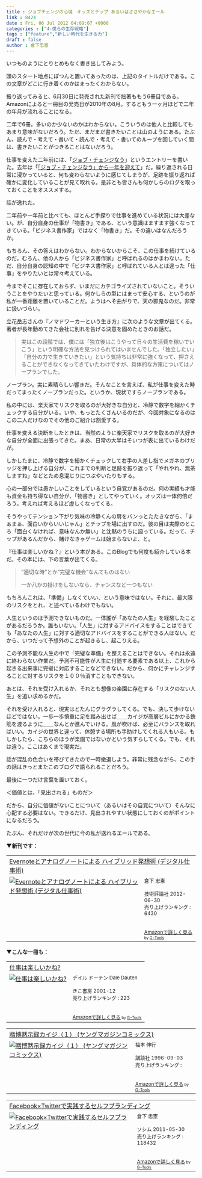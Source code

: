 ```yaml
---
title : ジョブチェンジの心境　オッズとチップ あるいはささやかなエール
link : 8424
date : Fri, 06 Jul 2012 04:09:07 +0000
categories : ["4-僕らの生存戦略"]
tags : ["feature","新しい時代を生きる力"]
draft : false
author : 倉下忠憲
---
```


いつものようにとりとめもなく書き出してみよう。

頭のスタート地点にぽつんと置いてあったのは、上記のタイトルだけである。この文章がどこに行き着くのかはまったくわからない。

振り返ってみると、6月30日に発売された新刊で拙著ももう6冊目である。Amazonによると一冊目の発売日が2010年の8月。するともう一ヶ月ほどで二年の年月が流れることになる。

二年で6冊。多いのか少ないのかはわからない。こういうのは他人と比較してもあまり意味がないだろう。ただ、まだまだ書きたいことは山のようにある。たぶん、読んで・考えて・書いて・読んで・考えて・書いてのループを回していく間は、書きたいことがつきることはないだろう。

仕事を変えた二年前には、「<a href="https://rashita.net/blog/?p=3836">ジョブ・チェンジなう</a>」というエントリーを書いた。去年は「<a href="https://rashita.net/blog/?p=5759">「ジョブ・チェンジなう」から一年を迎えて</a>」だ。繰り返される日常に浸かっていると、何も変わらないように感じてしまうが、足跡を振り返れば確かに変化していることが見て取れる。是非とも皆さんも何かしらのログを取っておくことをオススメする。

話が逸れた。

二年前や一年前と比べても、ほとんど手探りで仕事を進めている状況には大差ない。が、自分自身の仕事が「物書き」である、という意識はますます強くなってきている。「ビジネス書作家」ではなく「物書き」だ。その違いはなんだろうか。

もちろん、その答えはわからない。わからないからこそ、この仕事を続けているのだ。むろん、他の人から「ビジネス書作家」と呼ばれるのはかまわない。ただ、自分自身の認知の中で「ビジネス書作家」と呼ばれている人とは違った「仕事」をやりたいとは常々考えている。

今までそこに存在しておらず、いまだにカテゴライズされていないこと。そういうことをやりたいと思っている。何かしらの型にはまって安心する、というのが私が一番距離を置いていることだ。ようはへそ曲がりで、天の邪鬼なのだ。非常に扱いづらい。

立花岳志さんの『ノマドワーカーという生き方』に次のような文章が出てくる。著者が長年勤めてきた会社に別れを告げる決意を固めたときのお話だ。

<blockquote>
実はこの段階では、僕には「独立後はこうやって日々の生活費を稼いでいこう」という明確な方法を見つけられてはいませんでした。「独立したい」「自分の力で生きていきたい」という気持ちは非常に強くなって、押さえることができなくなってきていたわけですが、具体的な方策についてはノープランでした。
</blockquote>

ノープラン。実に素晴らしい響きだ。そんなことを言えば、私が仕事を変えた時だってまったくノープランだった。というか、現状ですらノープランである。

私の中には、楽天家でリスクを取るのが大好きな自分と、冷静で数字を細かくチェックする自分がいる。いや、もっとたくさんいるのだが、今回対象になるのはこの二人だけなのでその他のご紹介は割愛する。

仕事を変える決断をしたときは、当然のように楽天家でリスクを取るのが大好きな自分が全面に出張ってきた。まあ、日常の大半はそいつが表に出ているわけだが。

しかしたまに、冷静で数字を細かくチェックして右手の人差し指でメガネのブリッジを押し上げる自分が、これまでの判断と足跡を振り返って「やれやれ、無茶しますね」などとため息混じりにつぶやいたりもする。

心の一部分では愚かしいことをしているという自覚があるのだ。何の実績も才能も資金も持ち得ない自分が、「物書き」としてやっていく。オッズは一体何倍だろう。考えれば考えるほど虚しくなってくる。

そうやってテンション下がり気味の冷静くんの肩をバンっとたたきながら、「まぁまぁ、面白いからいいじゃん」とチップを場に出すのだ。彼の目は実際のところ「面白くなければ、意味なんか無い」と沈黙のうちに語っている。だって、チップがあるんだから、賭けなきゃゲームは始まらないよ、と。

『仕事は楽しいかね？』という本がある。このBlogでも何度も紹介している本だ。その本には、下の言葉が出てくる。

<blockquote>
”適切な時”とか”完璧な機会”なんてものはない

一か八かの掛けをしないなら、チャンスなど一つもない 
</blockquote>

もちろんこれは、「準備」しなくていい、という意味ではない。それに、最大限のリスクをとれ、と述べているわけでもない。

人生というのは予測できないものだ。一体誰が「あなたの人生」を経験したことがあるだろうか。誰もいない。「人生」に対するアドバイスをすることはできても「あなたの人生」に対する適切なアドバイスをすることができる人はない。だから、いつだって予想外のことが起きるし、起こりえる。

この予測不能な人生の中で「完璧な準備」を整えることはできない。それは永遠に終わらない作業だ。予測不可能性が人生に付随する要素である以上、これから起きる出来事に完璧に対応することなどできない。だから、何かにチャレンジすることに対するリスクを１００％消すこともできない。

あとは、それを受け入れるか、それとも想像の楽園に存在する「リスクのない人生」を追い求めるかだ。

それを受け入れると、現実はとたんにグラグラしてくる。でも、決して歩けないほどではない。一歩一歩慎重に足を踏み出せば＿＿カイジが高層ビルにかかる鉄筋を渡るように＿＿なんとか進んでいける。風が吹けば、必至にバランスを取ればいい。カイジの世界と違って、休憩する場所も手助けしてくれる人もいる。もしかしたら、こちらのほうが楽園ではないかという気すらしてくる。でも、それは違う。ここはあくまで現実だ。

話が混乱の色合いを帯びてきたので一時撤退しよう。非常に残念ながら、この手の話はきっとまたこのブログで語られることだろう。

最後に一つだけ言葉を置いておく。

＜価値とは、「見出される」ものだ＞

だから、自分に価値がないことについて（あるいはその自覚について）そんなに心配する必要はない。できるだけ、見出されやすい状態にしておくのがポイントになるだろう。

たぶん、それだけが次の世代に今の私が送れるエールである。

<strong>▼新刊です：</strong>
<table  border="0" cellpadding="5"><tr><td colspan="2"><a href="http://www.amazon.co.jp/Evernote%E3%81%A8%E3%82%A2%E3%83%8A%E3%83%AD%E3%82%B0%E3%83%8E%E3%83%BC%E3%83%88%E3%81%AB%E3%82%88%E3%82%8B-%E3%83%8F%E3%82%A4%E3%83%96%E3%83%AA%E3%83%83%E3%83%89%E7%99%BA%E6%83%B3%E8%A1%93-%E3%83%87%E3%82%B8%E3%82%BF%E3%83%AB%E4%BB%95%E4%BA%8B%E8%A1%93-%E5%80%89%E4%B8%8B-%E5%BF%A0%E6%86%B2/dp/4774151505%3FSubscriptionId%3D15SMZCTB9V8NGR2TW082%26tag%3Drashita1000-22%26linkCode%3Dxm2%26camp%3D2025%26creative%3D165953%26creativeASIN%3D4774151505" target="_blank">Evernoteとアナログノートによる ハイブリッド発想術 (デジタル仕事術)</a><img src="http://www.assoc-amazon.jp/e/ir?t=rashita1000-22&l=ur2&o=9" width="1" height="1" style="border: none;" alt="" /></td></tr><tr><td valign="top"><a href="http://www.amazon.co.jp/Evernote%E3%81%A8%E3%82%A2%E3%83%8A%E3%83%AD%E3%82%B0%E3%83%8E%E3%83%BC%E3%83%88%E3%81%AB%E3%82%88%E3%82%8B-%E3%83%8F%E3%82%A4%E3%83%96%E3%83%AA%E3%83%83%E3%83%89%E7%99%BA%E6%83%B3%E8%A1%93-%E3%83%87%E3%82%B8%E3%82%BF%E3%83%AB%E4%BB%95%E4%BA%8B%E8%A1%93-%E5%80%89%E4%B8%8B-%E5%BF%A0%E6%86%B2/dp/4774151505%3FSubscriptionId%3D15SMZCTB9V8NGR2TW082%26tag%3Drashita1000-22%26linkCode%3Dxm2%26camp%3D2025%26creative%3D165953%26creativeASIN%3D4774151505" target="_blank"><img src="http://ecx.images-amazon.com/images/I/41XNAFAW1sL._SL160_.jpg" border="0" alt="Evernoteとアナログノートによる ハイブリッド発想術 (デジタル仕事術)" /></a></td><td valign="top"><font size="-1">倉下 忠憲 <br /><br />技術評論社  2012-06-30<br />売り上げランキング : 6430<br /><br /><br /><a href="http://www.amazon.co.jp/Evernote%E3%81%A8%E3%82%A2%E3%83%8A%E3%83%AD%E3%82%B0%E3%83%8E%E3%83%BC%E3%83%88%E3%81%AB%E3%82%88%E3%82%8B-%E3%83%8F%E3%82%A4%E3%83%96%E3%83%AA%E3%83%83%E3%83%89%E7%99%BA%E6%83%B3%E8%A1%93-%E3%83%87%E3%82%B8%E3%82%BF%E3%83%AB%E4%BB%95%E4%BA%8B%E8%A1%93-%E5%80%89%E4%B8%8B-%E5%BF%A0%E6%86%B2/dp/4774151505%3FSubscriptionId%3D15SMZCTB9V8NGR2TW082%26tag%3Drashita1000-22%26linkCode%3Dxm2%26camp%3D2025%26creative%3D165953%26creativeASIN%3D4774151505" target="_blank">Amazonで詳しく見る</a></font><font size="-2"> by <a href="http://www.goodpic.com/mt/aws/index.html" >G-Tools</a></font></td></tr></table>

<strong>▼こんな一冊も：</strong>
<table  border="0" cellpadding="5"><tr><td colspan="2"><a href="http://www.amazon.co.jp/%E4%BB%95%E4%BA%8B%E3%81%AF%E6%A5%BD%E3%81%97%E3%81%84%E3%81%8B%E3%81%AD-%E3%83%87%E3%82%A4%E3%83%AB-%E3%83%89%E3%83%BC%E3%83%86%E3%83%B3/dp/4877710787%3FSubscriptionId%3D15SMZCTB9V8NGR2TW082%26tag%3Drashita1000-22%26linkCode%3Dxm2%26camp%3D2025%26creative%3D165953%26creativeASIN%3D4877710787" target="_blank">仕事は楽しいかね?</a><img src="http://www.assoc-amazon.jp/e/ir?t=rashita1000-22&l=ur2&o=9" width="1" height="1" style="border: none;" alt="" /></td></tr><tr><td valign="top"><a href="http://www.amazon.co.jp/%E4%BB%95%E4%BA%8B%E3%81%AF%E6%A5%BD%E3%81%97%E3%81%84%E3%81%8B%E3%81%AD-%E3%83%87%E3%82%A4%E3%83%AB-%E3%83%89%E3%83%BC%E3%83%86%E3%83%B3/dp/4877710787%3FSubscriptionId%3D15SMZCTB9V8NGR2TW082%26tag%3Drashita1000-22%26linkCode%3Dxm2%26camp%3D2025%26creative%3D165953%26creativeASIN%3D4877710787" target="_blank"><img src="http://ecx.images-amazon.com/images/I/514AWCH6ZNL._SL160_.jpg" border="0" alt="仕事は楽しいかね?" /></a></td><td valign="top"><font size="-1">デイル ドーテン Dale Dauten <br /><br />きこ書房  2001-12<br />売り上げランキング : 223<br /><br /><br /><a href="http://www.amazon.co.jp/%E4%BB%95%E4%BA%8B%E3%81%AF%E6%A5%BD%E3%81%97%E3%81%84%E3%81%8B%E3%81%AD-%E3%83%87%E3%82%A4%E3%83%AB-%E3%83%89%E3%83%BC%E3%83%86%E3%83%B3/dp/4877710787%3FSubscriptionId%3D15SMZCTB9V8NGR2TW082%26tag%3Drashita1000-22%26linkCode%3Dxm2%26camp%3D2025%26creative%3D165953%26creativeASIN%3D4877710787" target="_blank">Amazonで詳しく見る</a></font><font size="-2"> by <a href="http://www.goodpic.com/mt/aws/index.html" >G-Tools</a></font></td></tr></table>

<table  border="0" cellpadding="5"><tr><td colspan="2"><a href="http://www.amazon.co.jp/%E8%B3%AD%E5%8D%9A%E9%BB%99%E7%A4%BA%E9%8C%B2%E3%82%AB%E3%82%A4%E3%82%B8%EF%BC%88%EF%BC%91%EF%BC%89-%E3%83%A4%E3%83%B3%E3%82%B0%E3%83%9E%E3%82%AC%E3%82%B8%E3%83%B3%E3%82%B3%E3%83%9F%E3%83%83%E3%82%AF%E3%82%B9-%E7%A6%8F%E6%9C%AC-%E4%BC%B8%E8%A1%8C/dp/4063366081%3FSubscriptionId%3D15SMZCTB9V8NGR2TW082%26tag%3Drashita1000-22%26linkCode%3Dxm2%26camp%3D2025%26creative%3D165953%26creativeASIN%3D4063366081" target="_blank">賭博黙示録カイジ（１） (ヤングマガジンコミックス)</a><img src="http://www.assoc-amazon.jp/e/ir?t=rashita1000-22&l=ur2&o=9" width="1" height="1" style="border: none;" alt="" /></td></tr><tr><td valign="top"><a href="http://www.amazon.co.jp/%E8%B3%AD%E5%8D%9A%E9%BB%99%E7%A4%BA%E9%8C%B2%E3%82%AB%E3%82%A4%E3%82%B8%EF%BC%88%EF%BC%91%EF%BC%89-%E3%83%A4%E3%83%B3%E3%82%B0%E3%83%9E%E3%82%AC%E3%82%B8%E3%83%B3%E3%82%B3%E3%83%9F%E3%83%83%E3%82%AF%E3%82%B9-%E7%A6%8F%E6%9C%AC-%E4%BC%B8%E8%A1%8C/dp/4063366081%3FSubscriptionId%3D15SMZCTB9V8NGR2TW082%26tag%3Drashita1000-22%26linkCode%3Dxm2%26camp%3D2025%26creative%3D165953%26creativeASIN%3D4063366081" target="_blank"><img src="http://ecx.images-amazon.com/images/I/51D021M66VL._SL160_.jpg" border="0" alt="賭博黙示録カイジ（１） (ヤングマガジンコミックス)" /></a></td><td valign="top"><font size="-1">福本 伸行 <br /><br />講談社  1996-09-03<br />売り上げランキング : <br /><br /><br /><a href="http://www.amazon.co.jp/%E8%B3%AD%E5%8D%9A%E9%BB%99%E7%A4%BA%E9%8C%B2%E3%82%AB%E3%82%A4%E3%82%B8%EF%BC%88%EF%BC%91%EF%BC%89-%E3%83%A4%E3%83%B3%E3%82%B0%E3%83%9E%E3%82%AC%E3%82%B8%E3%83%B3%E3%82%B3%E3%83%9F%E3%83%83%E3%82%AF%E3%82%B9-%E7%A6%8F%E6%9C%AC-%E4%BC%B8%E8%A1%8C/dp/4063366081%3FSubscriptionId%3D15SMZCTB9V8NGR2TW082%26tag%3Drashita1000-22%26linkCode%3Dxm2%26camp%3D2025%26creative%3D165953%26creativeASIN%3D4063366081" target="_blank">Amazonで詳しく見る</a></font><font size="-2"> by <a href="http://www.goodpic.com/mt/aws/index.html" >G-Tools</a></font></td></tr></table>

<table  border="0" cellpadding="5"><tr><td colspan="2"><a href="http://www.amazon.co.jp/Facebook%C3%97Twitter%E3%81%A7%E5%AE%9F%E8%B7%B5%E3%81%99%E3%82%8B%E3%82%BB%E3%83%AB%E3%83%95%E3%83%96%E3%83%A9%E3%83%B3%E3%83%87%E3%82%A3%E3%83%B3%E3%82%B0-%E5%80%89%E4%B8%8B-%E5%BF%A0%E6%86%B2/dp/4883377628%3FSubscriptionId%3D15SMZCTB9V8NGR2TW082%26tag%3Drashita1000-22%26linkCode%3Dxm2%26camp%3D2025%26creative%3D165953%26creativeASIN%3D4883377628" target="_blank">Facebook×Twitterで実践するセルフブランディング</a><img src="http://www.assoc-amazon.jp/e/ir?t=rashita1000-22&l=ur2&o=9" width="1" height="1" style="border: none;" alt="" /></td></tr><tr><td valign="top"><a href="http://www.amazon.co.jp/Facebook%C3%97Twitter%E3%81%A7%E5%AE%9F%E8%B7%B5%E3%81%99%E3%82%8B%E3%82%BB%E3%83%AB%E3%83%95%E3%83%96%E3%83%A9%E3%83%B3%E3%83%87%E3%82%A3%E3%83%B3%E3%82%B0-%E5%80%89%E4%B8%8B-%E5%BF%A0%E6%86%B2/dp/4883377628%3FSubscriptionId%3D15SMZCTB9V8NGR2TW082%26tag%3Drashita1000-22%26linkCode%3Dxm2%26camp%3D2025%26creative%3D165953%26creativeASIN%3D4883377628" target="_blank"><img src="http://ecx.images-amazon.com/images/I/51P3GCPM5wL._SL160_.jpg" border="0" alt="Facebook×Twitterで実践するセルフブランディング" /></a></td><td valign="top"><font size="-1">倉下 忠憲 <br /><br />ソシム  2011-05-30<br />売り上げランキング : 118432<br /><br /><br /><a href="http://www.amazon.co.jp/Facebook%C3%97Twitter%E3%81%A7%E5%AE%9F%E8%B7%B5%E3%81%99%E3%82%8B%E3%82%BB%E3%83%AB%E3%83%95%E3%83%96%E3%83%A9%E3%83%B3%E3%83%87%E3%82%A3%E3%83%B3%E3%82%B0-%E5%80%89%E4%B8%8B-%E5%BF%A0%E6%86%B2/dp/4883377628%3FSubscriptionId%3D15SMZCTB9V8NGR2TW082%26tag%3Drashita1000-22%26linkCode%3Dxm2%26camp%3D2025%26creative%3D165953%26creativeASIN%3D4883377628" target="_blank">Amazonで詳しく見る</a></font><font size="-2"> by <a href="http://www.goodpic.com/mt/aws/index.html" >G-Tools</a></font></td></tr></table>

